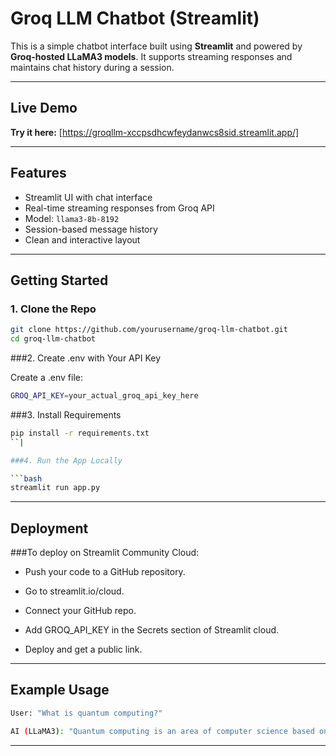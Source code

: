 # Groq LLM Chatbot (Streamlit)

This is a simple chatbot interface built using **Streamlit** and powered by **Groq-hosted LLaMA3 models**. It supports streaming responses and maintains chat history during a session.

---

## Live Demo

**Try it here:** 
[https://groqllm-xccpsdhcwfeydanwcs8sid.streamlit.app/]


---

## Features

- Streamlit UI with chat interface
- Real-time streaming responses from Groq API
- Model: `llama3-8b-8192`
- Session-based message history
- Clean and interactive layout

---

## Getting Started

### 1. Clone the Repo

```bash
git clone https://github.com/yourusername/groq-llm-chatbot.git
cd groq-llm-chatbot
```

###2. Create .env with Your API Key

Create a .env file:
```bash
GROQ_API_KEY=your_actual_groq_api_key_here
```

###3. Install Requirements

```bash
pip install -r requirements.txt
``|

###4. Run the App Locally

```bash
streamlit run app.py
```

---


## Deployment

###To deploy on Streamlit Community Cloud:

- Push your code to a GitHub repository.


- Go to streamlit.io/cloud.


- Connect your GitHub repo.


- Add GROQ_API_KEY in the Secrets section of Streamlit cloud.


- Deploy and get a public link.



---



## Example Usage
```bash
User: "What is quantum computing?"

AI (LLaMA3): "Quantum computing is an area of computer science based on quantum theory..."
```


---
